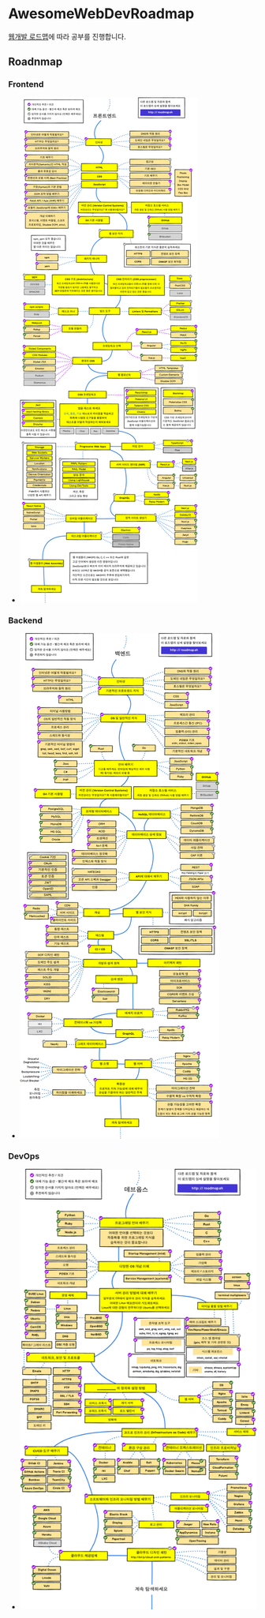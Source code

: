 # AwesomeWebDevRoadmap
[웹개발 로드맵](roadmap.sh)에 따라 공부를 진행합니다.

## Roadnmap
### Frontend
* ![Frontend](./frontend.png)

### Backend
* ![Backend](./backend.png)

### DevOps
* ![DevOps](./devops.png)
